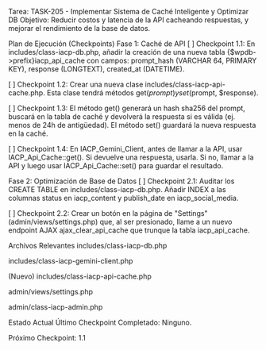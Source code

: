 Tarea: TASK-205 - Implementar Sistema de Caché Inteligente y Optimizar DB
Objetivo: Reducir costos y latencia de la API cacheando respuestas, y mejorar el rendimiento de la base de datos.

Plan de Ejecución (Checkpoints)
Fase 1: Caché de API
[ ] Checkpoint 1.1: En includes/class-iacp-db.php, añadir la creación de una nueva tabla {$wpdb->prefix}iacp_api_cache con campos: prompt_hash (VARCHAR 64, PRIMARY KEY), response (LONGTEXT), created_at (DATETIME).

[ ] Checkpoint 1.2: Crear una nueva clase includes/class-iacp-api-cache.php. Esta clase tendrá métodos get($prompt) y set($prompt, $response).

[ ] Checkpoint 1.3: El método get() generará un hash sha256 del prompt, buscará en la tabla de caché y devolverá la respuesta si es válida (ej. menos de 24h de antigüedad). El método set() guardará la nueva respuesta en la caché.

[ ] Checkpoint 1.4: En IACP_Gemini_Client, antes de llamar a la API, usar IACP_Api_Cache::get(). Si devuelve una respuesta, usarla. Si no, llamar a la API y luego usar IACP_Api_Cache::set() para guardar el resultado.

Fase 2: Optimización de Base de Datos
[ ] Checkpoint 2.1: Auditar los CREATE TABLE en includes/class-iacp-db.php. Añadir INDEX a las columnas status en iacp_content y publish_date en iacp_social_media.

[ ] Checkpoint 2.2: Crear un botón en la página de "Settings" (admin/views/settings.php) que, al ser presionado, llame a un nuevo endpoint AJAX ajax_clear_api_cache que trunque la tabla iacp_api_cache.

Archivos Relevantes
includes/class-iacp-db.php

includes/class-iacp-gemini-client.php

(Nuevo) includes/class-iacp-api-cache.php

admin/views/settings.php

admin/class-iacp-admin.php

Estado Actual
Último Checkpoint Completado: Ninguno.

Próximo Checkpoint: 1.1